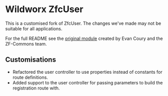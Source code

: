 Wildworx ZfcUser
==================
This is a customised fork of ZfcUser. The changes we've made may not be suitable for all applications.

For the full README see the [original module](https://github.com/ZF-Commons/ZfcUser) created by Evan Coury and the ZF-Commons team.

Customisations
--------------
- Refactored the user controller to use properties instead of constants for route definitions.
- Added support to the user controller for passing parameters to build the registration route with.